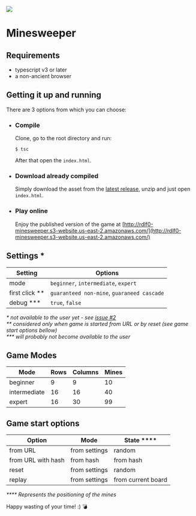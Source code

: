 ![](https://github.com/rdlf0/minesweeper/workflows/CI/CD/badge.svg)

# Minesweeper
## Requirements
- typescript v3 or later
- a non-ancient browser

## Getting it up and running
There are 3 options from which you can choose:
- ### Compile
    Clone, go to the root directory and run:  
    ```
    $ tsc
    ```
    After that open the `index.html`.
- ### Download already compiled
    Simply download the asset from the [latest release](https://github.com/rdlf0/minesweeper/releases/latest), unzip and just open `index.html`.
- ### Play online  
    Enjoy the published version of the game at [http://rdlf0-minesweeper.s3-website.us-east-2.amazonaws.com/](http://rdlf0-minesweeper.s3-website.us-east-2.amazonaws.com/)

## Settings *
| Setting | Options |
| ------- | ------- |
| mode | `beginner`, `intermediate`, `expert` |
| first click ** | `guaranteed non-mine`, `guaraneed cascade` |
| debug *** | `true`, `false` |

_* not available to the user yet - see [issue #2](https://github.com/rdlf0/minesweeper/issues/2)_  
_** considered only when game is started from URL or by reset (see game start options bellow)_  
_*** will probably not become available to the user_

## Game Modes
| Mode | Rows | Columns | Mines |
| ------ | ---- | ----- | ----- |
| beginner | 9 | 9 | 10 |
| intermediate | 16 | 16 | 40 |
| expert | 16 | 30 | 99 |

## Game start options
| Option | Mode | State **** |
| ------ | ---- | ----- |
| from URL | from settings | random |
| from URL with hash | from hash | from hash |
| reset | from settings | random |
| replay | from settings | from current board |
_**** Represents the positioning of the mines_

Happy wasting of your time! :) 💣
